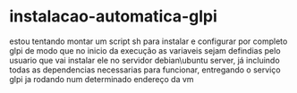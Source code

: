 # instalacao-automatica-glpi
estou tentando montar um script sh para instalar e configurar por completo glpi de modo que no inicio da execução as variaveis sejam defindias pelo usuario que vai instalar ele no servidor debian\ubuntu server, já incluindo todas as dependencias necessarias para funcionar, entregando o serviço glpi ja rodando num determinado endereço da vm
